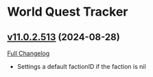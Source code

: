 # World Quest Tracker

## [v11.0.2.513](https://github.com/Tercioo/World-Quest-Tracker/tree/v11.0.2.513) (2024-08-28)
[Full Changelog](https://github.com/Tercioo/World-Quest-Tracker/compare/v11.0.2.512...v11.0.2.513) 

- Settings a default factionID if the faction is nil  
